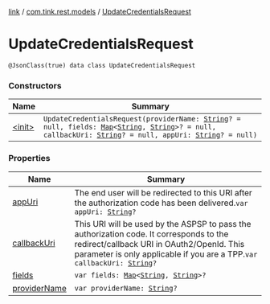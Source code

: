 [link](../../index.md) / [com.tink.rest.models](../index.md) / [UpdateCredentialsRequest](./index.md)

# UpdateCredentialsRequest

`@JsonClass(true) data class UpdateCredentialsRequest`

### Constructors

| Name | Summary |
|---|---|
| [&lt;init&gt;](-init-.md) | `UpdateCredentialsRequest(providerName: `[`String`](https://kotlinlang.org/api/latest/jvm/stdlib/kotlin/-string/index.html)`? = null, fields: `[`Map`](https://kotlinlang.org/api/latest/jvm/stdlib/kotlin.collections/-map/index.html)`<`[`String`](https://kotlinlang.org/api/latest/jvm/stdlib/kotlin/-string/index.html)`, `[`String`](https://kotlinlang.org/api/latest/jvm/stdlib/kotlin/-string/index.html)`>? = null, callbackUri: `[`String`](https://kotlinlang.org/api/latest/jvm/stdlib/kotlin/-string/index.html)`? = null, appUri: `[`String`](https://kotlinlang.org/api/latest/jvm/stdlib/kotlin/-string/index.html)`? = null)` |

### Properties

| Name | Summary |
|---|---|
| [appUri](app-uri.md) | The end user will be redirected to this URI after the authorization code has been delivered.`var appUri: `[`String`](https://kotlinlang.org/api/latest/jvm/stdlib/kotlin/-string/index.html)`?` |
| [callbackUri](callback-uri.md) | This URI will be used by the ASPSP to pass the authorization code. It corresponds to the redirect/callback URI in OAuth2/OpenId. This parameter is only applicable if you are a TPP.`var callbackUri: `[`String`](https://kotlinlang.org/api/latest/jvm/stdlib/kotlin/-string/index.html)`?` |
| [fields](fields.md) | `var fields: `[`Map`](https://kotlinlang.org/api/latest/jvm/stdlib/kotlin.collections/-map/index.html)`<`[`String`](https://kotlinlang.org/api/latest/jvm/stdlib/kotlin/-string/index.html)`, `[`String`](https://kotlinlang.org/api/latest/jvm/stdlib/kotlin/-string/index.html)`>?` |
| [providerName](provider-name.md) | `var providerName: `[`String`](https://kotlinlang.org/api/latest/jvm/stdlib/kotlin/-string/index.html)`?` |
